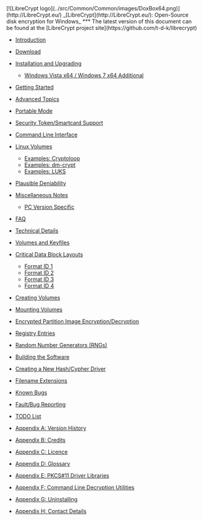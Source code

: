 

<meta content="text/html; charset=UTF-8" http-equiv="Content-Type">
<meta name="keywords" content="disk encryption, security, transparent, AES, plausible deniability, virtual drive, Linux, MS Windows, portable, USB drive, partition">
<meta name="description" content="LibreCrypt: An Open-Source transparent encryption program for PCs. With this software, you can create one or more &quot;containers&quot; on your PC - which appear as disks, anything written to these disks is automatically encrypted before being stored on your hard drive.">

<meta name="author" content="Sarah Dean">
<meta name="copyright" content="Copyright 2004, 2005, 2006, 2007, 2008 Sarah Dean">


<TITLE>Contents</TITLE>

<link href="https://raw.githubusercontent.com/t-d-k/librecrypt/master/docs/styles_common.css" rel="stylesheet" type="text/css">


<link rel="shortcut icon" href="https://github.com/t-d-k/librecrypt/raw/master/src/Common/Common/images/DoxBox.ico" type="image/x-icon">

<SPAN CLASS="master_link">
[![LibreCrypt logo](../src/Common/Common/images/DoxBox64.png)](http://LibreCrypt.eu/)
</SPAN>
<SPAN CLASS="master_title">
_[LibreCrypt](http://LibreCrypt.eu/): Open-Source disk encryption for Windows_
</SPAN>
***

<SPAN class="tip">
The latest version of this document can be found at the [LibreCrypt project site](https://github.com/t-d-k/librecrypt)
</SPAN>

      
* [Introduction](description.md)
* [Download](download.md)
* [Installation and Upgrading](installation_and_upgrading__PC.md)

	+ [Windows Vista	x64 / Windows	7	x64 Additional](impact_of_kernel_driver_signing.md)

* [Getting Started](getting_started.md)
* [Advanced Topics](advanced_topics.md)
* [Portable Mode](portable_mode.md)
* [Security Token/Smartcard Support](pkcs11_support.md)
* [Command Line Interface](command_line.md)
* [Linux Volumes](Linux_volumes.md)

	+ [Examples: Cryptoloop](Linux_examples__cryptoloop.md)
	+ [Examples: dm-crypt](Linux_examples__dm-crypt.md)
	+ [Examples: LUKS](Linux_examples__LUKS.md)
	
* [Plausible Deniability](plausible_deniability.md)
* [Miscellaneous Notes](notes.md)

	+ [PC Version Specific](notes_PC.md)


* [FAQ](FAQ.md)
* [Technical Details](technical_details.md)


* [Volumes and Keyfiles](technical_details__FreeOTFE_volumes_and_keyfiles.md)

* [Critical Data Block Layouts](technical_details__FreeOTFE_CDB_layout.md)

	+ [Format ID 1](technical_details__FreeOTFE_CDB_layout_format_1.md)
	+ [Format ID 2](technical_details__FreeOTFE_CDB_layout_format_2.md)
	+ [Format ID 3](technical_details__FreeOTFE_CDB_layout_format_3.md)
	+ [Format ID 4](technical_details__FreeOTFE_CDB_layout_format_4.md)


* [Creating Volumes](technical_details__creating_FreeOTFE_volumes.md)
* [Mounting Volumes](technical_details__mounting_FreeOTFE_volumes.md)
* [Encrypted Partition Image Encryption/Decryption](technical_details__partition_encryption_decryption.md)
* [Registry Entries](technical_details__registry_entries.md)
* [Random Number Generators (RNGs)](technical_details__RNGs.md)
* [Building the Software](technical_details__build_notes.md)
* [Creating a New Hash/Cypher Driver](technical_details__creating_a_new_hash_cypher_driver.md)
* [Filename Extensions](technical_details__filename_extensions.md)

* [Known Bugs](known_bugs.md)
* [Fault/Bug Reporting](fault_reporting.md)
* [TODO List](TODO_list.md)
* [Appendix A: Version History](version_history.md)
* [Appendix B: Credits](credits.md)
* [Appendix C: Licence](licence.md)
* [Appendix D: Glossary](glossary.md)
* [Appendix E: PKCS#11 Driver Libraries](pkcs11_drivers.md)
* [Appendix F: Command Line Decryption Utilities](command_line_decryption_utilities.md)
* [Appendix G: Uninstalling](uninstalling.md)
* [Appendix H: Contact Details](contact_details.md)

 



